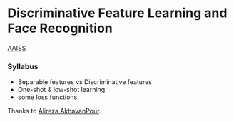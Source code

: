 # Discriminative Feature Learning and Face Recognition

[AAISS](http://aaiss.ceit.aut.ac.ir)  

### Syllabus
- Separable features vs Discriminative features    
- One-shot & low-shot learning  
- some loss functions

Thanks to [Alireza AkhavanPour](https://github.com/Alireza-Akhavan/).
